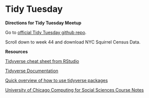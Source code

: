 # Tidy Tuesday


**Directions for Tidy Tuesday Meetup**

Go to [official Tidy Tuesday github repo](https://github.com/rfordatascience/tidytuesday). 

Scroll down to week 44 and download NYC Squirrel Census Data.

**Resources**

[Tidyverse cheat sheet from RStudio](https://rstudio.com/resources/cheatsheets/)

[Tidyverse Documentation](https://www.tidyverse.org/packages/)

[Quick overview of how to use tidyverse packages](https://www.analyticsvidhya.com/blog/2019/05/beginner-guide-tidyverse-most-powerful-collection-r-packages-data-science/)

[University of Chicago Computing for Social Sciences Course Notes](https://cfss.uchicago.edu/notes/tidy-data/)

